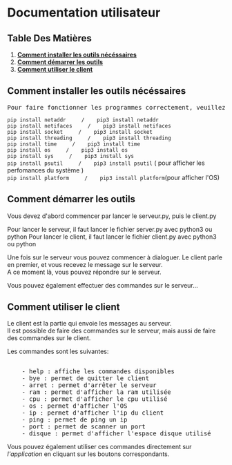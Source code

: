 <h1> Documentation utilisateur</h1>


## Table Des Matières
1. [__Comment installer les outils nécéssaires__](#Comment-installer-les-outils-nécéssaires)
2. [__Comment démarrer les outils__](#Comment-démarrer-les-outils)
3. [__Comment utiliser le client__](#Comment-utiliser-le-client)




## Comment installer les outils nécéssaires




<pre>Pour faire fonctionner les programmes correctement, veuillez installer les librairies suivantes : </pre>


```pip install netaddr     /    pip3 install netaddr```   
```pip install netifaces     /    pip3 install netifaces```    
```pip install socket     /    pip3 install socket```   
```pip install threading     /    pip3 install threading```     
```pip install time     /    pip3 install time```    
```pip install os     /    pip3 install os```    
```pip install sys     /    pip3 install sys```   
```pip install psutil     /    pip3 install psutil``` ( pour afficher les perfomances du système )       
```pip install platform     /    pip3 install platform```(pour afficher l'OS)  

##

## Comment démarrer les outils

Vous devez d'abord commencer par lancer le serveur.py, puis le client.py

Pour lancer le serveur, il faut lancer le fichier server.py avec python3 ou python
Pour lancer le client, il faut lancer le fichier client.py avec python3 ou python

Une fois sur le serveur vous pouvez commencer à dialoguer. Le client parle en premier, et vous recevez le message sur le serveur.  
A ce moment là, vous pouvez répondre sur le serveur.

Vous pouvez également effectuer des commandes sur le serveur...

##

## Comment utiliser le client
Le client est la partie qui envoie les messages au serveur.   
Il est possible de faire des commandes sur le serveur, mais aussi de faire des commandes sur le client.

Les commandes sont les suivantes:

   <pre> 
    - help : affiche les commandes disponibles  
    - bye : permet de quitter le client  
    - arret : permet d'arrêter le serveur  
    - ram : permet d'afficher la ram utilisée  
    - cpu : permet d'afficher le cpu utilisé  
    - os : permet d'afficher l'OS  
    - ip : permet d'afficher l'ip du client  
    - ping : permet de ping un ip  
    - port : permet de scanner un port  
    - disque : permet d'afficher l'espace disque utilisé  </pre>

Vous pouvez également utiliser ces commandes directement sur *l'application* en cliquant sur les boutons correspondants.

